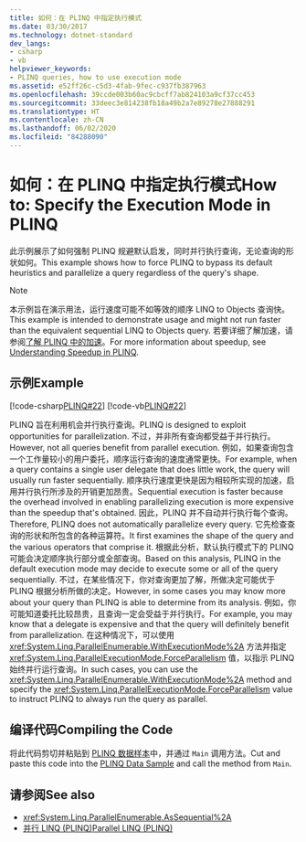 ```yaml
---
title: 如何：在 PLINQ 中指定执行模式
ms.date: 03/30/2017
ms.technology: dotnet-standard
dev_langs:
- csharp
- vb
helpviewer_keywords:
- PLINQ queries, how to use execution mode
ms.assetid: e52ff26c-c5d3-4fab-9fec-c937fb387963
ms.openlocfilehash: 39ccde003b60ac9cbcff7ab824103a9cf37cc453
ms.sourcegitcommit: 33deec3e814238fb18a49b2a7e89278e27888291
ms.translationtype: HT
ms.contentlocale: zh-CN
ms.lasthandoff: 06/02/2020
ms.locfileid: "84288090"
---
```

# <a name="how-to-specify-the-execution-mode-in-plinq"></a><span data-ttu-id="b869a-102">如何：在 PLINQ 中指定执行模式</span><span class="sxs-lookup"><span data-stu-id="b869a-102">How to: Specify the Execution Mode in PLINQ</span></span>

<span data-ttu-id="b869a-103">此示例展示了如何强制 PLINQ 规避默认启发，同时并行执行查询，无论查询的形状如何。</span><span class="sxs-lookup"><span data-stu-id="b869a-103">This example shows how to force PLINQ to bypass its default heuristics and parallelize a query regardless of the query's shape.</span></span>  
  
> [!NOTE]
> <span data-ttu-id="b869a-104">本示例旨在演示用法，运行速度可能不如等效的顺序 LINQ to Objects 查询快。</span><span class="sxs-lookup"><span data-stu-id="b869a-104">This example is intended to demonstrate usage and might not run faster than the equivalent sequential LINQ to Objects query.</span></span> <span data-ttu-id="b869a-105">若要详细了解加速，请参阅[了解 PLINQ 中的加速](understanding-speedup-in-plinq.md)。</span><span class="sxs-lookup"><span data-stu-id="b869a-105">For more information about speedup, see [Understanding Speedup in PLINQ](understanding-speedup-in-plinq.md).</span></span>  
  
## <a name="example"></a><span data-ttu-id="b869a-106">示例</span><span class="sxs-lookup"><span data-stu-id="b869a-106">Example</span></span>  
 [!code-csharp[PLINQ#22](../../../samples/snippets/csharp/VS_Snippets_Misc/plinq/cs/plinqsamples.cs#22)]
 [!code-vb[PLINQ#22](../../../samples/snippets/visualbasic/VS_Snippets_Misc/plinq/vb/plinqsnippets1.vb#22)]  
  
 <span data-ttu-id="b869a-107">PLINQ 旨在利用机会并行执行查询。</span><span class="sxs-lookup"><span data-stu-id="b869a-107">PLINQ is designed to exploit opportunities for parallelization.</span></span> <span data-ttu-id="b869a-108">不过，并非所有查询都受益于并行执行。</span><span class="sxs-lookup"><span data-stu-id="b869a-108">However, not all queries benefit from parallel execution.</span></span> <span data-ttu-id="b869a-109">例如，如果查询包含一个工作量较小的用户委托，顺序运行查询的速度通常更快。</span><span class="sxs-lookup"><span data-stu-id="b869a-109">For example, when a query contains a single user delegate that does little work, the query will usually run faster sequentially.</span></span> <span data-ttu-id="b869a-110">顺序执行速度更快是因为相较所实现的加速，启用并行执行所涉及的开销更加昂贵。</span><span class="sxs-lookup"><span data-stu-id="b869a-110">Sequential execution is faster because the overhead involved in enabling parallelizing execution is more expensive than the speedup that's obtained.</span></span> <span data-ttu-id="b869a-111">因此，PLINQ 并不自动并行执行每个查询。</span><span class="sxs-lookup"><span data-stu-id="b869a-111">Therefore, PLINQ does not automatically parallelize every query.</span></span> <span data-ttu-id="b869a-112">它先检查查询的形状和所包含的各种运算符。</span><span class="sxs-lookup"><span data-stu-id="b869a-112">It first examines the shape of the query and the various operators that comprise it.</span></span> <span data-ttu-id="b869a-113">根据此分析，默认执行模式下的 PLINQ 可能会决定顺序执行部分或全部查询。</span><span class="sxs-lookup"><span data-stu-id="b869a-113">Based on this analysis, PLINQ in the default execution mode may decide to execute some or all of the query sequentially.</span></span> <span data-ttu-id="b869a-114">不过，在某些情况下，你对查询更加了解，所做决定可能优于 PLINQ 根据分析所做的决定。</span><span class="sxs-lookup"><span data-stu-id="b869a-114">However, in some cases you may know more about your query than PLINQ is able to determine from its analysis.</span></span> <span data-ttu-id="b869a-115">例如，你可能知道委托比较昂贵，且查询一定会受益于并行执行。</span><span class="sxs-lookup"><span data-stu-id="b869a-115">For example, you may know that a delegate is expensive and that the query will definitely benefit from parallelization.</span></span> <span data-ttu-id="b869a-116">在这种情况下，可以使用 <xref:System.Linq.ParallelEnumerable.WithExecutionMode%2A> 方法并指定 <xref:System.Linq.ParallelExecutionMode.ForceParallelism> 值，以指示 PLINQ 始终并行运行查询。</span><span class="sxs-lookup"><span data-stu-id="b869a-116">In such cases, you can use the <xref:System.Linq.ParallelEnumerable.WithExecutionMode%2A> method and specify the <xref:System.Linq.ParallelExecutionMode.ForceParallelism> value to instruct PLINQ to always run the query as parallel.</span></span>  
  
## <a name="compiling-the-code"></a><span data-ttu-id="b869a-117">编译代码</span><span class="sxs-lookup"><span data-stu-id="b869a-117">Compiling the Code</span></span>  
 <span data-ttu-id="b869a-118">将此代码剪切并粘贴到 [PLINQ 数据样本](plinq-data-sample.md)中，并通过 `Main` 调用方法。</span><span class="sxs-lookup"><span data-stu-id="b869a-118">Cut and paste this code into the [PLINQ Data Sample](plinq-data-sample.md) and call the method from `Main`.</span></span>  
  
## <a name="see-also"></a><span data-ttu-id="b869a-119">请参阅</span><span class="sxs-lookup"><span data-stu-id="b869a-119">See also</span></span>

- <xref:System.Linq.ParallelEnumerable.AsSequential%2A>
- [<span data-ttu-id="b869a-120">并行 LINQ (PLINQ)</span><span class="sxs-lookup"><span data-stu-id="b869a-120">Parallel LINQ (PLINQ)</span></span>](introduction-to-plinq.md)

